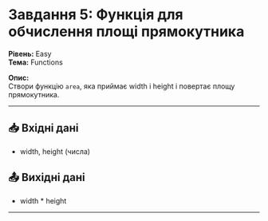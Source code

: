 # Завдання 5: Функція для обчислення площі прямокутника

**Рівень:** Easy  
**Тема:** Functions  

**Опис:**  
Створи функцію `area`, яка приймає width і height і повертає площу прямокутника.

---

## 📥 Вхідні дані
- width, height (числа)

## 📤 Вихідні дані
- width * height

---